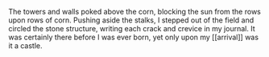 The towers and walls poked above the corn, blocking the sun from the rows upon rows of corn. Pushing aside the stalks, I stepped out of the field and circled the stone structure, writing each crack and crevice in my journal. It was certainly there before I was ever born, yet only upon my [[arrival]] was it a castle.